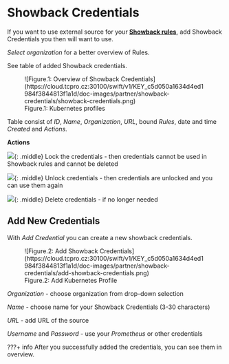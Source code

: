 
# **Showback Credentials**

If you want to use external source for your [**Showback rules**](../showback-rules), add Showback Credentials you then will want to use.

*Select organization* for a better overview of Rules.

See table of added Showback credentials.

<figure markdown>
  ![Figure.1: Overview of Showback Credentials](https://cloud.tcpro.cz:30100/swift/v1/KEY_c5d050a1634d4ed1984f3844813f1a1d/doc-images/partner/showback-credentials/showback-credentials.png)
  <figcaption>Figure.1: Kubernetes profiles</figcaption>
</figure>

Table consist of *ID*, *Name*, *Organization*, *URL*, bound *Rules*, date and time *Created* and *Actions*.


**Actions**

![](https://cloud.tcpro.cz:30100/swift/v1/KEY_c5d050a1634d4ed1984f3844813f1a1d/doc-images/icons/lock.png){: .middle} Lock the credentials - then credentials cannot be used in Showback rules and cannot be deleted

![](https://cloud.tcpro.cz:30100/swift/v1/KEY_c5d050a1634d4ed1984f3844813f1a1d/doc-images/icons/unlock.png){: .middle} Unlock credentials - then credentials are unlocked and you can use them again

![](https://cloud.tcpro.cz:30100/swift/v1/KEY_c5d050a1634d4ed1984f3844813f1a1d/doc-images/icons/delete.png){: .middle} Delete credentials - if no longer needed


## **Add New Credentials**

With *Add Credential* you can create a new showback credentials.

<figure markdown>
  ![Figure.2: Add Showback Credentials](https://cloud.tcpro.cz:30100/swift/v1/KEY_c5d050a1634d4ed1984f3844813f1a1d/doc-images/partner/showback-credentials/add-showback-credentials.png)
  <figcaption>Figure.2: Add Kubernetes Profile</figcaption>
</figure>


*Organization* - choose organization from drop-down selection

*Name* - choose name for your Showback Credentials (3-30 characters)

*URL* - add URL of the source

*Username* and *Password* - use your *Prometheus* or other credentials

???+ info
    After you successfully added the credentials, you can see them in overview.
